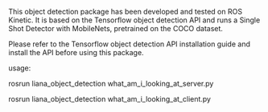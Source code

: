This object detection package has been developed and tested on ROS Kinetic.
It is based on the Tensorflow object detection API and runs a 
Single Shot Detector with MobileNets, pretrained on the COCO dataset.

Please refer to the Tensorflow object detection API installation guide 
and install the API before using this package. 

usage:

rosrun liana_object_detection what_am_i_looking_at_server.py

rosrun liana_object_detection what_am_i_looking_at_client.py
